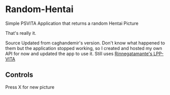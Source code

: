 # Random-Hentai
Simple PSVITA Application that returns a random Hentai Picture


That's really it. 

Source Updated from caghandemir's version. Don't know what happened to them but the application stopped working, so I created and hosted my own API for now and updated the app to use it. Still uses [Rinnegatamante's LPP-VITA](https://github.com/Rinnegatamante/lpp-vita)

## Controls
Press X for new picture
